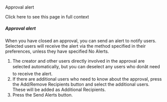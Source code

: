 Approval alert

Click here to see this page in full context

#####  Approval alert

When you have closed an approval, you can send an alert to notify users.
Selected users will receive the alert via the method specified in their
preferences, unless they have specified No Alerts.

  1. The creator and other users directly involved in the approval are selected automatically, but you can deselect any users who donât need to receive the alert. 
  2. If there are additional users who need to know about the approval, press the Add/Remove Recipients button and select the additional users. These will be added as Additional Recipients. 
  3. Press the Send Alerts button. 

